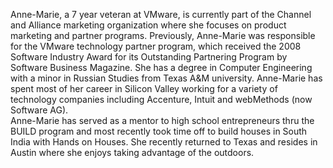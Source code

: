 ﻿---
name: Anne-Marie Clegg
description: Senior Partner Marketing Manager, VMware
picture: anne-marie.jpg

---

Anne-Marie, a 7 year veteran at VMware, is currently part of the Channel and Alliance marketing organization where she focuses on product marketing and partner programs. Previously, Anne-Marie was responsible for the VMware technology partner program, which received the 2008 Software Industry Award for its Outstanding Partnering Program by Software Business Magazine.  She has a degree in Computer Engineering with a minor in Russian Studies from Texas A&M university. Anne-Marie has spent most of her career in Silicon Valley working for a variety of technology companies including Accenture, Intuit and webMethods (now Software AG).
<br>
Anne-Marie has served as a mentor to high school entrepreneurs thru the BUILD program and most recently took time off to build houses in South India with Hands on Houses.  She recently returned to Texas and resides in Austin where she enjoys taking advantage of the outdoors.

